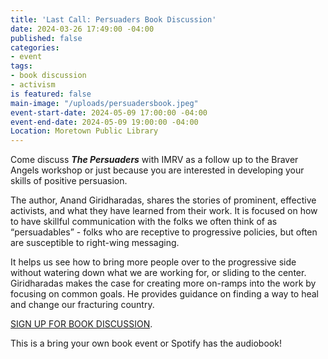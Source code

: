 ```yaml
---
title: 'Last Call: Persuaders Book Discussion'
date: 2024-03-26 17:49:00 -04:00
published: false
categories:
- event
tags:
- book discussion
- activism
is featured: false
main-image: "/uploads/persuadersbook.jpeg"
event-start-date: 2024-05-09 17:00:00 -04:00
event-end-date: 2024-05-09 19:00:00 -04:00
Location: Moretown Public Library
---
```


Come discuss ***The Persuaders*** with IMRV as a follow up to the Braver Angels workshop or just because you are interested in developing your skills of positive persuasion.  

The author, Anand Giridharadas, shares the stories of prominent, effective activists, and what they have learned from their work. It is focused on how to have skillful communication with the folks we often think of as “persuadables” - folks who are receptive to progressive policies, but often are susceptible to right-wing messaging.

It helps us see how to bring more people over to the progressive side without watering down what we are working for, or sliding to the center.   Giridharadas makes the case for creating more on-ramps into the work by focusing on common goals. He provides guidance on finding a way to heal and change our fracturing country. 

<a class="nav-link" href="https://docs.google.com/forms/d/e/1FAIpQLSd1x4JLUwlvxJgrhFl-F6BNpjExLLTzUn3DBjGe45WQbMCkpQ/viewform">SIGN UP FOR BOOK DISCUSSION</a>.

This is a bring your own book event or Spotify has the audiobook! 
